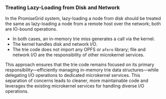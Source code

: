 
### Treating Lazy-Loading from Disk and Network 

In the PromiseGrid system, lazy-loading a node from disk should be treated the same as lazy-loading a node from a remote host over the network; both are IO-bound operations. 

- In both cases, an in-memory trie miss generates a call via the kernel.
- The kernel handles disk and network I/O.
- The trie code does not import any OPFS or `afero` library; file and network I/O are the responsibility of other microkernel services.

This approach ensures that the trie code remains focused on its primary responsibility—efficiently managing in-memory trie data structures—while delegating I/O operations to dedicated microkernel services. This separation of concerns leads to cleaner, more maintainable code and leverages the existing microkernel services for handling diverse I/O operations.

